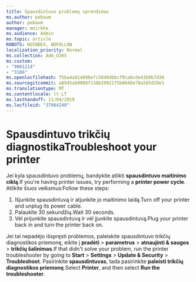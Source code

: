 ```yaml
---
title: Spausdintuvo problemų sprendimas
ms.author: pebaum
author: pebaum
manager: mnirkhe
ms.audience: Admin
ms.topic: article
ROBOTS: NOINDEX, NOFOLLOW
localization_priority: Normal
ms.collection: Adm_O365
ms.custom:
- "9001214"
- "3186"
ms.openlocfilehash: f5ba4a914096efc5849dbbcf9ca8cde43b9b7d38
ms.sourcegitcommit: a8945ab0008f138b2992175b0640e78a505d29e1
ms.translationtype: MT
ms.contentlocale: lt-LT
ms.lasthandoff: 11/04/2019
ms.locfileid: "37964240"
---
```

# <a name="troubleshoot-your-printer"></a><span data-ttu-id="89292-102">Spausdintuvo trikčių diagnostika</span><span class="sxs-lookup"><span data-stu-id="89292-102">Troubleshoot your printer</span></span>

<span data-ttu-id="89292-103">Jei kyla spausdintuvo problemų, bandykite atlikti **spausdintuvo maitinimo ciklą**.</span><span class="sxs-lookup"><span data-stu-id="89292-103">If you're having printer issues, try performing a **printer power cycle**.</span></span> <span data-ttu-id="89292-104">Atlikite šiuos veiksmus:</span><span class="sxs-lookup"><span data-stu-id="89292-104">Follow these steps:</span></span>

1. <span data-ttu-id="89292-105">Išjunkite spausdintuvą ir atjunkite jo maitinimo laidą.</span><span class="sxs-lookup"><span data-stu-id="89292-105">Turn off your printer and unplug its power cable.</span></span>
2. <span data-ttu-id="89292-106">Palaukite 30 sekundžių.</span><span class="sxs-lookup"><span data-stu-id="89292-106">Wait 30 seconds.</span></span>
3. <span data-ttu-id="89292-107">Vėl prijunkite spausdintuvą ir vėl įjunkite spausdintuvą.</span><span class="sxs-lookup"><span data-stu-id="89292-107">Plug your printer back in and turn the printer back on.</span></span>

<span data-ttu-id="89292-108">Jei tai nepadėjo išspręsti problemos, paleiskite spausdintuvo trikčių diagnostikos priemonę, eikite į **pradėti** > **parametrus** > **atnaujinti & saugos** > **trikčių šalinimas**.</span><span class="sxs-lookup"><span data-stu-id="89292-108">If that didn't solve your problem, run the printer troubleshooter by going to **Start** > **Settings** > **Update & Security** > **Troubleshoot**.</span></span> <span data-ttu-id="89292-109">Pasirinkite **spausdintuvas**, tada pasirinkite **paleisti trikčių diagnostikos priemonę**.</span><span class="sxs-lookup"><span data-stu-id="89292-109">Select **Printer**, and then select **Run the troubleshooter**.</span></span>